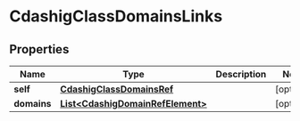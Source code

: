 

# CdashigClassDomainsLinks


## Properties

| Name | Type | Description | Notes |
|------------ | ------------- | ------------- | -------------|
|**self** | [**CdashigClassDomainsRef**](CdashigClassDomainsRef.md) |  |  [optional] |
|**domains** | [**List&lt;CdashigDomainRefElement&gt;**](CdashigDomainRefElement.md) |  |  [optional] |



